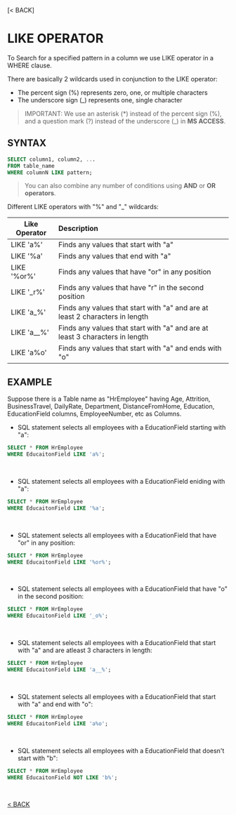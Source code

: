 [< BACK]

# LIKE OPERATOR
To Search for a specified pattern in a column we use LIKE operator in a WHERE clause.

There are basically 2 wildcards used in conjunction to the LIKE operator:
+ The percent sign (%) represents zero, one, or multiple characters
+ The underscore sign (_) represents one, single character

> IMPORTANT: We use an asterisk (*) instead of the percent sign (%), and a question mark (?) instead of the underscore (_) in **MS ACCESS**.

## SYNTAX

```sql
SELECT column1, column2, ...
FROM table_name
WHERE columnN LIKE pattern;
```

> You can also combine any number of conditions using **AND** or **OR operators**.

Different LIKE operators with "%" and "_" wildcards:

| Like Operator    | Description                                                                  | 
| ---------------- | :--------------------------------------------------------------------------- | 
| LIKE 'a%'        | Finds any values that start with "a"                                         | 
| LIKE '%a'        | Finds any values that end with "a"                                           |
| LIKE '%or%'      | Finds any values that have "or" in any position                              |
| LIKE '_r%'       | Finds any values that have "r" in the second position                        |  
| LIKE 'a_%'       | Finds any values that start with "a" and are at least 2 characters in length |
| LIKE 'a__%'      | Finds any values that start with "a" and are at least 3 characters in length |
| LIKE 'a%o'       | Finds any values that start with "a" and ends with "o"                       |

## EXAMPLE
Suppose there is a Table name as "HrEmployee" having Age, Attrition, BusinessTravel, DailyRate, Department,
DistanceFromHome, Education, EducationField columns, EmployeeNumber, etc as Columns.

+ SQL statement selects all employees with a EducationField starting with "a":
```sql
SELECT * FROM HrEmployee
WHERE EducaitonField LIKE 'a%';
```

<br />

+ SQL statement selects all employees with a EducationField eniding with "a":
```sql
SELECT * FROM HrEmployee
WHERE EducaitonField LIKE '%a';
```

<br />

+ SQL statement selects all employees with a EducationField that have "or" in any position:
```sql
SELECT * FROM HrEmployee
WHERE EducaitonField LIKE '%or%';
```

<br />

+ SQL statement selects all employees with a EducationField that have "o" in the second position:
```sql
SELECT * FROM HrEmployee
WHERE EducaitonField LIKE '_o%';
```

<br />

+ SQL statement selects all employees with a EducationField that start with "a" and are atleast 3 characters in length:
```sql
SELECT * FROM HrEmployee
WHERE EducaitonField LIKE 'a__%';
```

<br />

+ SQL statement selects all employees with a EducationField that start with "a" and end with "o":
```sql
SELECT * FROM HrEmployee
WHERE EducaitonField LIKE 'a%o';
```

<br />

+ SQL statement selects all employees with a EducationField that doesn't start with "b":
```sql
SELECT * FROM HrEmployee
WHERE EducaitonField NOT LIKE 'b%';
```

<br />

[< BACK](README.md)
